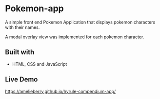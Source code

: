 # Pokemon-app
A simple front end Pokemon Application that displays pokemon characters with their names.

A modal overlay view was implemented for each pokemon character.

## Built with
* HTML, CSS and JavaScript

## Live Demo
https://amelieberry.github.io/hyrule-compendium-app/